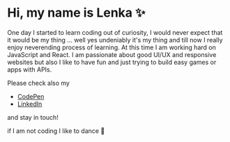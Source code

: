 # Hi, my name is Lenka :sparkles:

One day I started to learn coding out of curiosity, I would never expect that it would be my thing ... well yes undeniably it's my thing and till now I really enjoy neverending process of learning. At this time I am working hard on JavaScript and React. 
I am passionate about good UI/UX and responsive websites but also I like to have fun and just trying to build easy games or apps with APIs. 

Please check also my 
- [CodePen](https://codepen.io/LenkaPuf) 
- [LinkedIn](https://www.linkedin.com/in/lenkafuksova82878/)

and stay in touch! 

if I am not coding I like to dance :dancer:
